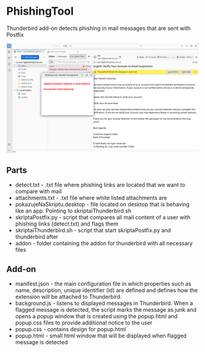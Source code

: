 # PhishingTool

Thunderbird add-on detects phishing in mail messages that are sent with Postfix

![Example](https://github.com/tonileo/PhishingTool/blob/docs/Snimka%20zaslona%202024-06-01%20212929.png)

## Parts

* detect.txt - .txt file where phishing links are located that we want to compare with mail
* attachments.txt - .txt file where white listed attachments are
* pokazujeNaSkriptu.desktop - file located on desktop that is behaving like an app. Pointing to skriptaiThunderbird.sh
* skriptaPostfix.py - script that compares all mail content of a user with phishing links (detect.txt) and flags them
* skriptaiThunderbird.sh - script that start skriptaPostfix.py and thunderbird after
* addon - folder containing the addon for thunderbird with all necessary files


## Add-on

* manifest.json - the main configuration file in which properties such as name, description, unique identifier (id) are defined and defines how the extension will be attached to Thunderbird.
* background.js - listens to displayed messages in Thunderbird. When a flagged message is detected, the script marks the message as junk and opens a popup window that is created using the popup.html and popup.css files to provide additional notice to the user
* popup.css - contains design for popup.html
* popup.html - small html window that will be displayed when flagged message is detected
